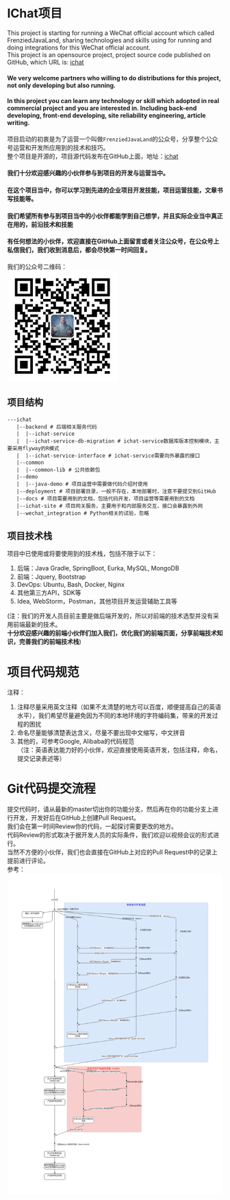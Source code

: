 # IChat项目
This project is starting for running a WeChat official account which called FrenziedJavaLand, sharing technologies and skills using for running and doing integrations for this WeChat official account.  
This project is an opensource project, project source code published on GitHub, which URL is: [ichat](https://github.com/stevenzearo/ichat)  
#### We very welcome partners who willing to do distributions for this project, not only developing but also running.  
#### In this project you can learn any technology or skill which adopted in real commercial project and you are interested in. Including back-end developing, front-end developing, site reliability engineering, article writing.  

项目启动的初衷是为了运营一个叫做`FrenziedJavaLand`的公众号，分享整个公众号运营和开发所应用到的技术和技巧。  
整个项目是开源的，项目源代码发布在GitHub上面，地址：[ichat](https://github.com/stevenzearo/ichat)  
#### 我们十分欢迎感兴趣的小伙伴参与到项目的开发与运营当中。  
#### 在这个项目当中，你可以学习到先进的企业项目开发技能，项目运营技能，文章书写技能等。  
#### 我们希望所有参与到项目当中的小伙伴都能学到自己想学，并且实际企业当中真正在用的，前沿技术和技能
#### 有任何想法的小伙伴，欢迎直接在GitHub上面留言或者关注公众号，在公众号上私信我们，我们收到消息后，都会尽快第一时间回复。
我们的公众号二维码：  
![FrenziedJavaLand](docs/img/frenzied_java_land.jpg)

## 项目结构
```
---ichat
   |--backend # 后端相关服务代码
   |  |--ichat-service
   |  |--ichat-service-db-migration # ichat-service数据库版本控制模块，主要采用flyway的R模式
   |  |--ichat-service-interface # ichat-service需要向外暴露的接口
   |--common
   |  |--common-lib # 公共依赖包
   |--demo
   |  |--java-demo # 项目运营中需要做代码介绍时使用
   |--deployment # 项目部署目录，一般不存在，本地部署时，注意不要提交到GitHub
   |--docs # 项目需要用到的文档，包括代码开发，项目运营等需要用到的文档
   |--ichat-site # 项目网关服务，主要用于和内部服务交互，接口会暴露到外网
   |--wechat_integration # Python相关的试验，忽略
```

## 项目技术栈
项目中已使用或将要使用到的技术栈，包括不限于以下：
1. 后端：Java Gradle, SpringBoot, Eurka, MySQL, MongoDB
2. 前端：Jquery, Bootstrap
3. DevOps: Ubuntu, Bash, Docker, Nginx 
4. 其他第三方API，SDK等 
5. Idea, WebStorm，Postman，其他项目开发运营辅助工具等  

(注：我们的开发人员目前主要是做后端开发的，所以对前端的技术选型并没有采用前端最新的技术。  
**十分欢迎感兴趣的前端小伙伴们加入我们，优化我们的前端页面，分享前端技术知识，完善我们的前端技术栈**)

# 项目代码规范
注释：
1. 注释尽量采用英文注释（如果不太清楚的地方可以百度，顺便提高自己的英语水平），我们希望尽量避免因为不同的本地环境的字符编码集，带来的开发过程的困扰
2. 命名尽量能够清楚表达含义，尽量不要出现中文缩写，中文拼音
3. 其他的，可参考Google, Alibaba的代码规范  
（注：英语表达能力好的小伙伴，欢迎直接使用英语开发，包括注释，命名，提交记录表述等）

# Git代码提交流程
提交代码时，请从最新的master切出你的功能分支，然后再在你的功能分支上进行开发，开发好后在GitHub上创建Pull Request。  
我们会在第一时间Review你的代码，一起探讨需要更改的地方。  
代码Review的形式取决于据开发人员的实际条件，我们欢迎以视频会议的形式进行。  
当然不方便的小伙伴，我们也会直接在GitHub上对应的Pull Request中的记录上提前进行评论。  
参考： ![Git最佳实践](docs/img/git_flow.png)
